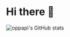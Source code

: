 # Hi there 👋
![oppapi's GitHub stats](https://github-readme-stats.vercel.app/api?username=oppapi&show=reviews,discussions_started,discussions_answered,prs_merged,prs_merged_percentage)
